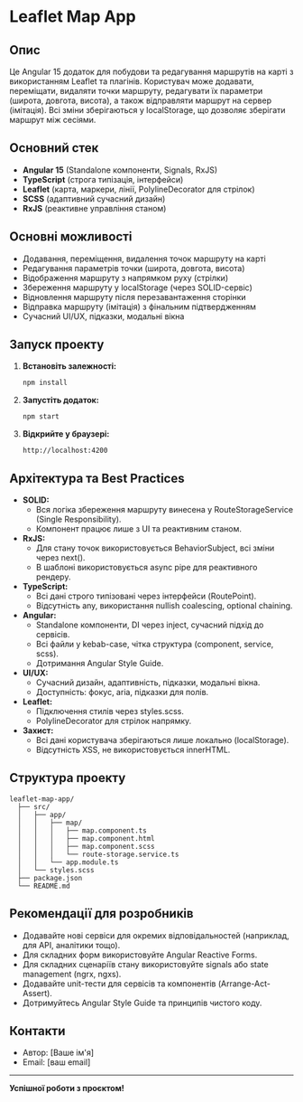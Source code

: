 # Leaflet Map App

## Опис

Це Angular 15 додаток для побудови та редагування маршрутів на карті з використанням Leaflet та плагінів. Користувач може додавати, переміщати, видаляти точки маршруту, редагувати їх параметри (широта, довгота, висота), а також відправляти маршрут на сервер (імітація). Всі зміни зберігаються у localStorage, що дозволяє зберігати маршрут між сесіями.

## Основний стек
- **Angular 15** (Standalone компоненти, Signals, RxJS)
- **TypeScript** (строга типізація, інтерфейси)
- **Leaflet** (карта, маркери, лінії, PolylineDecorator для стрілок)
- **SCSS** (адаптивний сучасний дизайн)
- **RxJS** (реактивне управління станом)

## Основні можливості
- Додавання, переміщення, видалення точок маршруту на карті
- Редагування параметрів точки (широта, довгота, висота)
- Відображення маршруту з напрямком руху (стрілки)
- Збереження маршруту у localStorage (через SOLID-сервіс)
- Відновлення маршруту після перезавантаження сторінки
- Відправка маршруту (імітація) з фінальним підтвердженням
- Сучасний UI/UX, підказки, модальні вікна

## Запуск проекту

1. **Встановіть залежності:**
   ```bash
   npm install
   ```
2. **Запустіть додаток:**
   ```bash
   npm start
   ```
3. **Відкрийте у браузері:**
   ```
   http://localhost:4200
   ```

## Архітектура та Best Practices

- **SOLID:**
  - Вся логіка збереження маршруту винесена у RouteStorageService (Single Responsibility).
  - Компонент працює лише з UI та реактивним станом.
- **RxJS:**
  - Для стану точок використовується BehaviorSubject, всі зміни через next().
  - В шаблоні використовується async pipe для реактивного рендеру.
- **TypeScript:**
  - Всі дані строго типізовані через інтерфейси (RoutePoint).
  - Відсутність any, використання nullish coalescing, optional chaining.
- **Angular:**
  - Standalone компоненти, DI через inject, сучасний підхід до сервісів.
  - Всі файли у kebab-case, чітка структура (component, service, scss).
  - Дотримання Angular Style Guide.
- **UI/UX:**
  - Сучасний дизайн, адаптивність, підказки, модальні вікна.
  - Доступність: фокус, aria, підказки для полів.
- **Leaflet:**
  - Підключення стилів через styles.scss.
  - PolylineDecorator для стрілок напрямку.
- **Захист:**
  - Всі дані користувача зберігаються лише локально (localStorage).
  - Відсутність XSS, не використовується innerHTML.

## Структура проекту

```
leaflet-map-app/
  ├── src/
  │   ├── app/
  │   │   ├── map/
  │   │   │   ├── map.component.ts
  │   │   │   ├── map.component.html
  │   │   │   ├── map.component.scss
  │   │   │   └── route-storage.service.ts
  │   │   └── app.module.ts
  │   └── styles.scss
  ├── package.json
  └── README.md
```

## Рекомендації для розробників
- Додавайте нові сервіси для окремих відповідальностей (наприклад, для API, аналітики тощо).
- Для складних форм використовуйте Angular Reactive Forms.
- Для складних сценаріїв стану використовуйте signals або state management (ngrx, ngxs).
- Додавайте unit-тести для сервісів та компонентів (Arrange-Act-Assert).
- Дотримуйтесь Angular Style Guide та принципів чистого коду.

## Контакти
- Автор: [Ваше ім'я]
- Email: [ваш email]

---

**Успішної роботи з проєктом!**
